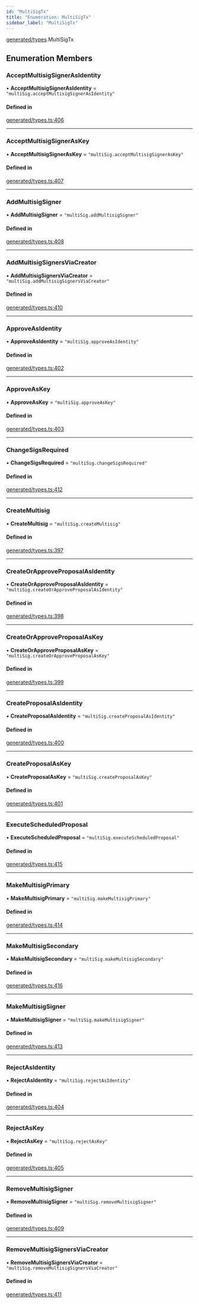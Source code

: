 ```yaml
---
id: "MultiSigTx"
title: "Enumeration: MultiSigTx"
sidebar_label: "MultiSigTx"
---
```


[generated/types](../../../../modules/Generated/Types/Types.md).MultiSigTx

## Enumeration Members

### AcceptMultisigSignerAsIdentity

• **AcceptMultisigSignerAsIdentity** = ``"multiSig.acceptMultisigSignerAsIdentity"``

#### Defined in

[generated/types.ts:406](https://github.com/F-OBrien/polymesh-sdk/blob/012f1745/src/generated/types.ts#L406)

___

### AcceptMultisigSignerAsKey

• **AcceptMultisigSignerAsKey** = ``"multiSig.acceptMultisigSignerAsKey"``

#### Defined in

[generated/types.ts:407](https://github.com/F-OBrien/polymesh-sdk/blob/012f1745/src/generated/types.ts#L407)

___

### AddMultisigSigner

• **AddMultisigSigner** = ``"multiSig.addMultisigSigner"``

#### Defined in

[generated/types.ts:408](https://github.com/F-OBrien/polymesh-sdk/blob/012f1745/src/generated/types.ts#L408)

___

### AddMultisigSignersViaCreator

• **AddMultisigSignersViaCreator** = ``"multiSig.addMultisigSignersViaCreator"``

#### Defined in

[generated/types.ts:410](https://github.com/F-OBrien/polymesh-sdk/blob/012f1745/src/generated/types.ts#L410)

___

### ApproveAsIdentity

• **ApproveAsIdentity** = ``"multiSig.approveAsIdentity"``

#### Defined in

[generated/types.ts:402](https://github.com/F-OBrien/polymesh-sdk/blob/012f1745/src/generated/types.ts#L402)

___

### ApproveAsKey

• **ApproveAsKey** = ``"multiSig.approveAsKey"``

#### Defined in

[generated/types.ts:403](https://github.com/F-OBrien/polymesh-sdk/blob/012f1745/src/generated/types.ts#L403)

___

### ChangeSigsRequired

• **ChangeSigsRequired** = ``"multiSig.changeSigsRequired"``

#### Defined in

[generated/types.ts:412](https://github.com/F-OBrien/polymesh-sdk/blob/012f1745/src/generated/types.ts#L412)

___

### CreateMultisig

• **CreateMultisig** = ``"multiSig.createMultisig"``

#### Defined in

[generated/types.ts:397](https://github.com/F-OBrien/polymesh-sdk/blob/012f1745/src/generated/types.ts#L397)

___

### CreateOrApproveProposalAsIdentity

• **CreateOrApproveProposalAsIdentity** = ``"multiSig.createOrApproveProposalAsIdentity"``

#### Defined in

[generated/types.ts:398](https://github.com/F-OBrien/polymesh-sdk/blob/012f1745/src/generated/types.ts#L398)

___

### CreateOrApproveProposalAsKey

• **CreateOrApproveProposalAsKey** = ``"multiSig.createOrApproveProposalAsKey"``

#### Defined in

[generated/types.ts:399](https://github.com/F-OBrien/polymesh-sdk/blob/012f1745/src/generated/types.ts#L399)

___

### CreateProposalAsIdentity

• **CreateProposalAsIdentity** = ``"multiSig.createProposalAsIdentity"``

#### Defined in

[generated/types.ts:400](https://github.com/F-OBrien/polymesh-sdk/blob/012f1745/src/generated/types.ts#L400)

___

### CreateProposalAsKey

• **CreateProposalAsKey** = ``"multiSig.createProposalAsKey"``

#### Defined in

[generated/types.ts:401](https://github.com/F-OBrien/polymesh-sdk/blob/012f1745/src/generated/types.ts#L401)

___

### ExecuteScheduledProposal

• **ExecuteScheduledProposal** = ``"multiSig.executeScheduledProposal"``

#### Defined in

[generated/types.ts:415](https://github.com/F-OBrien/polymesh-sdk/blob/012f1745/src/generated/types.ts#L415)

___

### MakeMultisigPrimary

• **MakeMultisigPrimary** = ``"multiSig.makeMultisigPrimary"``

#### Defined in

[generated/types.ts:414](https://github.com/F-OBrien/polymesh-sdk/blob/012f1745/src/generated/types.ts#L414)

___

### MakeMultisigSecondary

• **MakeMultisigSecondary** = ``"multiSig.makeMultisigSecondary"``

#### Defined in

[generated/types.ts:416](https://github.com/F-OBrien/polymesh-sdk/blob/012f1745/src/generated/types.ts#L416)

___

### MakeMultisigSigner

• **MakeMultisigSigner** = ``"multiSig.makeMultisigSigner"``

#### Defined in

[generated/types.ts:413](https://github.com/F-OBrien/polymesh-sdk/blob/012f1745/src/generated/types.ts#L413)

___

### RejectAsIdentity

• **RejectAsIdentity** = ``"multiSig.rejectAsIdentity"``

#### Defined in

[generated/types.ts:404](https://github.com/F-OBrien/polymesh-sdk/blob/012f1745/src/generated/types.ts#L404)

___

### RejectAsKey

• **RejectAsKey** = ``"multiSig.rejectAsKey"``

#### Defined in

[generated/types.ts:405](https://github.com/F-OBrien/polymesh-sdk/blob/012f1745/src/generated/types.ts#L405)

___

### RemoveMultisigSigner

• **RemoveMultisigSigner** = ``"multiSig.removeMultisigSigner"``

#### Defined in

[generated/types.ts:409](https://github.com/F-OBrien/polymesh-sdk/blob/012f1745/src/generated/types.ts#L409)

___

### RemoveMultisigSignersViaCreator

• **RemoveMultisigSignersViaCreator** = ``"multiSig.removeMultisigSignersViaCreator"``

#### Defined in

[generated/types.ts:411](https://github.com/F-OBrien/polymesh-sdk/blob/012f1745/src/generated/types.ts#L411)

